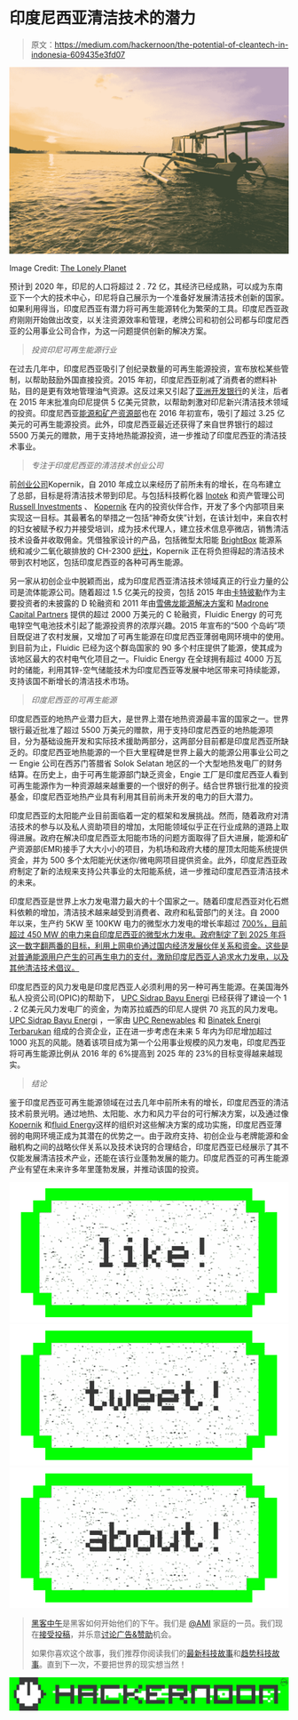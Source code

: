 # 印度尼西亚清洁技术的潜力

> 原文：<https://medium.com/hackernoon/the-potential-of-cleantech-in-indonesia-609435e3fd07>

![](img/2cb65fef122e62d5276860e61f466ddf.png)

Image Credit: [The Lonely Planet](https://www.lonelyplanet.com/indonesia/nusa-tenggara/gili-islands)

预计到 2020 年，印尼的人口将超过 2 . 72 亿，其经济已经成熟，可以成为东南亚下一个大的技术中心，印尼将自己展示为一个准备好发展清洁技术创新的国家。如果利用得当，印度尼西亚有潜力将可再生能源转化为繁荣的工具。印度尼西亚政府刚刚开始做出改变，以关注资源效率和管理，老牌公司和初创公司都与印度尼西亚的公用事业公司合作，为这一问题提供创新的解决方案。

> *投资印尼可再生能源行业*

在过去几年中，印度尼西亚吸引了创纪录数量的可再生能源投资，宣布放松某些管制，以帮助鼓励外国直接投资。2015 年初，印度尼西亚削减了消费者的燃料补贴，目的是更有效地管理油气资源。这反过来又引起了[亚洲开发银行](http://economictimes.indiatimes.com/news/international/business/asian-development-bank-approves-500-million-loan-for-indonesias-energy-sector/articleshow/49194997.cms)的关注，后者在 2015 年末批准向印尼提供 5 亿美元贷款，以帮助刺激对印尼新兴清洁技术领域的投资。印度尼西亚[能源和矿产资源部](https://cleantechnica.com/2016/04/25/indonesia-attracts-327-million-renewable-energy-investment-q1-2016/)也在 2016 年初宣布，吸引了超过 3.25 亿美元的可再生能源投资。此外，印度尼西亚最近还获得了来自世界银行的超过 5500 万美元的赠款，用于支持地热能源投资，进一步推动了印度尼西亚的清洁技术事业。

> *专注于印度尼西亚的清洁技术创业公司*

前[创业公司](https://hackernoon.com/tagged/startup)Kopernik，自 2010 年成立以来经历了前所未有的增长，在乌布建立了总部，目标是将清洁技术带到印尼。与包括科技孵化器 [Inotek](http://inotek.org/en/) 和资产管理公司 [Russell Investments](https://russellinvestments.com/us) 、 [Kopernik](https://www.techinasia.com/kopernik-low-cost-tech-for-development) 在内的投资伙伴合作，开发了多个内部项目来实现这一目标。其最著名的举措之一包括“神奇女侠”计划，在该计划中，来自农村的妇女被赋予权力并接受培训，成为技术代理人，建立技术信息亭微店，销售清洁技术设备并收取佣金。凭借独家设计的产品，包括微型太阳能 [BrightBox](https://kopernik.info/technology/brightbox-solar-electricity-system) 能源系统和减少二氧化碳排放的 CH-2300 [炉灶](https://kopernik.info/technology/ch-2300-charcoal-cookstove-fuel-efficient-cookstove)，Kopernik 正在将负担得起的清洁技术带到农村地区，包括印度尼西亚的各种可再生能源。

另一家从初创企业中脱颖而出，成为印度尼西亚清洁技术领域真正的行业力量的公司是流体能源公司。随着超过 1.5 亿美元的投资，包括 2015 年由[卡特彼勒](http://www.cat.com/)作为主要投资者的未披露的 D 轮融资和 2011 年由[雪佛龙能源解决方案](https://www.chevron.com/)和 [Madrone Capital Partners](https://www.crunchbase.com/organization/madrone-capital-partners) 提供的超过 2000 万美元的 C 轮融资，Fluidic Energy 的可充电锌空气电池技术引起了能源投资界的浓厚兴趣。2015 年宣布的“500 个岛屿”项目既促进了农村发展，又增加了可再生能源在印度尼西亚薄弱电网环境中的使用。到目前为止，Fluidic 已经为这个群岛国家的 90 多个村庄提供了能源，使其成为该地区最大的农村电气化项目之一。Fluidic Energy 在全球拥有超过 4000 万瓦时的储能，利用其锌-空气储能技术为印度尼西亚等发展中地区带来可持续能源，支持该国不断增长的清洁技术市场。

> *印度尼西亚的可再生能源*

印度尼西亚的地热产业潜力巨大，是世界上潜在地热资源最丰富的国家之一。世界银行最近批准了超过 5500 万美元的赠款，用于支持印度尼西亚的地热能源项目，分为基础设施开发和实际技术援助两部分，这两部分目前都是印度尼西亚所缺乏的。印度尼西亚地热能源的一个巨大里程碑是世界上最大的能源公用事业公司之一 Engie 公司在西苏门答腊省 Solok Selatan 地区的一个大型地热发电厂的财务结算。在历史上，由于可再生能源部门缺乏资金，Engie 工厂是印度尼西亚人看到可再生能源作为一种资源越来越重要的一个很好的例子。结合世界银行批准的投资基金，印度尼西亚地热产业具有利用其目前尚未开发的电力的巨大潜力。

印度尼西亚的太阳能产业目前面临着一定的框架和发展挑战。然而，随着政府对清洁技术的参与以及私人资助项目的增加，太阳能领域似乎正在行业成熟的道路上取得进展。政府在解决印度尼西亚太阳能市场的问题方面取得了巨大进展，能源和矿产资源部(EMR)接手了大大小小的项目，为机场和政府大楼的屋顶太阳能系统提供资金，并为 500 多个太阳能光伏迷你/微电网项目提供资金。此外，印度尼西亚政府制定了新的法规来支持公共事业的太阳能系统，进一步推动印度尼西亚清洁技术的未来。

印度尼西亚是世界上水力发电潜力最大的十个国家之一。随着印度尼西亚对化石燃料依赖的增加，清洁技术越来越受到消费者、政府和私营部门的关注。自 2000 年以来，生产约 5KW 至 100KW 电力的微型水力发电的增长率超过 [700%，目前超过 450 MW 的电力来自印度尼西亚的微型水力发电。政府制定了到 2025 年将这一数字翻两番的目标，利用上网电价通过国内经济发展伙伴关系和资金。这些是对普通能源用户产生的可再生电力的支付，激励印度尼西亚人追求水力发电，以及其他清洁技术倡议。](http://www.indosight.com/blog/investing-hydro-solar-power-indonesia/)

印度尼西亚的风力发电是印度尼西亚人必须利用的另一种可再生能源。在美国海外私人投资公司(OPIC)的帮助下， [UPC Sidrap Bayu Energi](http://www.upcrenewables.com/indonesia/id/perusahaan/kontak/) 已经获得了建设一个 1 . 2 亿美元风力发电厂的资金，为南苏拉威西的印尼人提供 70 兆瓦的风力发电。 [UPC Sidrap Bayu Energi](http://www.upcrenewables.com/indonesia/id/perusahaan/kontak/) ，一家由 [UPC Renewables](http://www.upcrenewables.com/) 和 [Binatek Energi Terbarukan](http://www.binatek.co.id/) 组成的合资企业，正在进一步考虑在未来 5 年内为印尼增加超过 1000 兆瓦的风能。随着该项目成为第一个公用事业规模的风力发电，印度尼西亚将可再生能源比例从 2016 年的 6%提高到 2025 年的 23%的目标变得越来越现实。

> *结论*

鉴于印度尼西亚可再生能源领域在过去几年中前所未有的增长，印度尼西亚的清洁技术前景光明。通过地热、太阳能、水力和风力平台的可行解决方案，以及通过像 [Kopernik](https://www.techinasia.com/kopernik-low-cost-tech-for-development) 和[fluid Energy](http://fluidicenergy.com/)这样的组织对这些解决方案的成功实施，印度尼西亚薄弱的电网环境正成为其潜在的优势之一。由于政府支持、初创企业与老牌能源和金融机构之间的战略伙伴关系以及技术诀窍的合理结合，印度尼西亚已经展示了其不仅能发展清洁技术产业，还能在该行业蓬勃发展的能力。印度尼西亚的可再生能源产业有望在未来许多年里蓬勃发展，并推动该国的投资。

[![](img/50ef4044ecd4e250b5d50f368b775d38.png)](http://bit.ly/HackernoonFB)[![](img/979d9a46439d5aebbdcdca574e21dc81.png)](https://goo.gl/k7XYbx)[![](img/2930ba6bd2c12218fdbbf7e02c8746ff.png)](https://goo.gl/4ofytp)

> [黑客中午](http://bit.ly/Hackernoon)是黑客如何开始他们的下午。我们是 [@AMI](http://bit.ly/atAMIatAMI) 家庭的一员。我们现在[接受投稿](http://bit.ly/hackernoonsubmission)，并乐意[讨论广告&赞助](mailto:partners@amipublications.com)机会。
> 
> 如果你喜欢这个故事，我们推荐你阅读我们的[最新科技故事](http://bit.ly/hackernoonlatestt)和[趋势科技故事](https://hackernoon.com/trending)。直到下一次，不要把世界的现实想当然！

![](img/be0ca55ba73a573dce11effb2ee80d56.png)